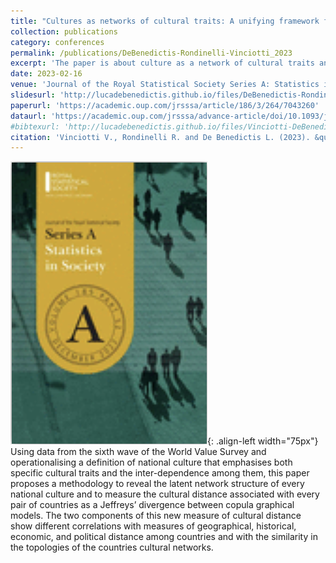 ```yaml
---
title: "Cultures as networks of cultural traits: A unifying framework for measuring culture and cultural distances"
collection: publications
category: conferences
permalink: /publications/DeBenedictis-Rondinelli-Vinciotti_2023
excerpt: 'The paper is about culture as a network of cultural traits and the cultural distance between countries.'
date: 2023-02-16
venue: 'Journal of the Royal Statistical Society Series A: Statistics in Society'
slidesurl: 'http://lucadebenedictis.github.io/files/DeBenedictis-Rondinelli-Vinciotti_2023 - Slides.pdf'
paperurl: 'https://academic.oup.com/jrsssa/article/186/3/264/7043260'
dataurl: 'https://academic.oup.com/jrsssa/advance-article/doi/10.1093/jrsssa/qnae131/7926816'
#bibtexurl: 'http://lucadebenedictis.github.io/files/Vinciotti-DeBenedictis-Wit_2024.bib'
citation: 'Vinciotti V., Rondinelli R. and De Benedictis L. (2023). &quotCultures as networks of cultural traits: A unifying framework for measuring culture and cultural distances&quot; <i>Journal of the Royal Statistical Society Series A: Statistics in Society</i>. 186(3), 264–293.'
---
```

![Pub1](/images/JRSSSA.png){: .align-left width="75px"} Using data from the sixth wave of the World Value Survey and operationalising a definition of national culture that emphasises both specific cultural traits and the inter-dependence among them, this paper proposes a methodology to reveal the latent network structure of every national culture and to measure the cultural distance associated with every pair of countries as a Jeffreys’ divergence between copula graphical models. The two components of this new measure of cultural distance show different correlations with measures of geographical, historical, economic, and political distance among countries and with the similarity in the topologies of the countries cultural networks.
